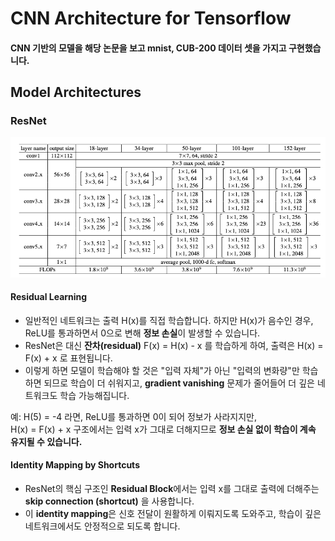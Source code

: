 # CNN Architecture for Tensorflow
#### CNN 기반의 모델을 해당 논문을 보고 mnist, CUB-200 데이터 셋을 가지고 구현했습니다.

## Model Architectures 

### ResNet
![ResNet](./images/resnet_architecture.png)

#### Residual Learning

- 일반적인 네트워크는 출력 H(x)를 직접 학습합니다. 하지만 H(x)가 음수인 경우, ReLU를 통과하면서 0으로 변해 **정보 손실**이 발생할 수 있습니다.
- ResNet은 대신 **잔차(residual)** F(x) = H(x) - x 를 학습하게 하여, 출력은 H(x) = F(x) + x 로 표현됩니다.
- 이렇게 하면 모델이 학습해야 할 것은 "입력 자체"가 아닌 "입력의 변화량"만 학습하면 되므로 학습이 더 쉬워지고, **gradient vanishing** 문제가 줄어들어 더 깊은 네트워크도 학습 가능해집니다.

예: H(5) = -4 라면, ReLU를 통과하면 0이 되어 정보가 사라지지만,  
H(x) = F(x) + x 구조에서는 입력 x가 그대로 더해지므로 **정보 손실 없이 학습이 계속 유지될 수 있습니다.**

#### Identity Mapping by Shortcuts

- ResNet의 핵심 구조인 **Residual Block**에서는 입력 x를 그대로 출력에 더해주는 **skip connection (shortcut)** 을 사용합니다.
- 이 **identity mapping**은 신호 전달이 원활하게 이뤄지도록 도와주고, 학습이 깊은 네트워크에서도 안정적으로 되도록 합니다.